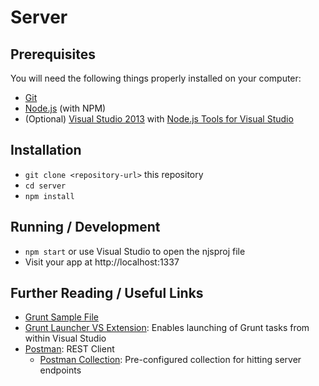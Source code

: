 ﻿# Server

## Prerequisites

You will need the following things properly installed on your computer:

* [Git](http://git-scm.com/)
* [Node.js](http://nodejs.org/) (with NPM) 
* (Optional) [Visual Studio 2013](http://www.visualstudio.com/) with [Node.js Tools for Visual Studio](http://nodejstools.codeplex.com/)

## Installation

* `git clone <repository-url>` this repository
* `cd server`
* `npm install`

## Running / Development

* `npm start` or use Visual Studio to open the njsproj file 
* Visit your app at http://localhost:1337

## Further Reading / Useful Links

* [Grunt Sample File](http://gruntjs.com/sample-gruntfile)
* [Grunt Launcher VS Extension](https://visualstudiogallery.msdn.microsoft.com/dcbc5325-79ef-4b72-960e-0a51ee33a0ff): Enables launching of Grunt tasks from within Visual Studio
* [Postman](http://www.getpostman.com/): REST Client
	* [Postman Collection](https://www.getpostman.com/collections/983efd84bbd076d27ec2): Pre-configured collection for hitting server endpoints